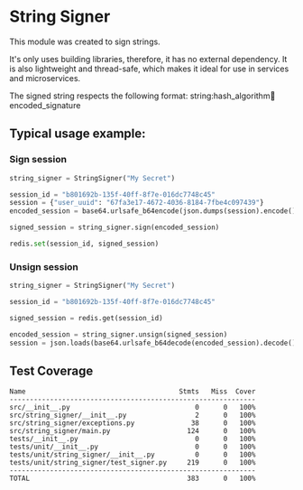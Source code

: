 # String Signer

This module was created to sign strings.

It's only uses building libraries, therefore, it has no external dependency.
It is also lightweight and thread-safe, which makes it ideal for use in services and microservices.

The signed string respects the following format:
    string:hash_algorithm:salt:encoded_signature

## Typical usage example:


### Sign session
```python
string_signer = StringSigner("My Secret")

session_id = "b801692b-135f-40ff-8f7e-016dc7748c45"
session = {"user_uuid": "67fa3e17-4672-4036-8184-7fbe4c097439"}
encoded_session = base64.urlsafe_b64encode(json.dumps(session).encode()).decode()

signed_session = string_signer.sign(encoded_session)

redis.set(session_id, signed_session)
```

### Unsign session
```python
string_signer = StringSigner("My Secret")

session_id = "b801692b-135f-40ff-8f7e-016dc7748c45"

signed_session = redis.get(session_id)

encoded_session = string_signer.unsign(signed_session)
session = json.loads(base64.urlsafe_b64decode(encoded_session).decode())
```
## Test Coverage
```
Name                                      Stmts   Miss  Cover
-------------------------------------------------------------
src/__init__.py                               0      0   100%
src/string_signer/__init__.py                 2      0   100%
src/string_signer/exceptions.py              38      0   100%
src/string_signer/main.py                   124      0   100%
tests/__init__.py                             0      0   100%
tests/unit/__init__.py                        0      0   100%
tests/unit/string_signer/__init__.py          0      0   100%
tests/unit/string_signer/test_signer.py     219      0   100%
-------------------------------------------------------------
TOTAL                                       383      0   100%
```